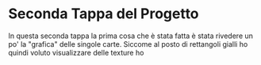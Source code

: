 # Seconda Tappa del Progetto

In questa seconda tappa la prima cosa che è stata fatta è stata rivedere un po' la "grafica" delle singole carte.
Siccome al posto di rettangoli gialli ho quindi voluto visualizzare delle texture ho 

